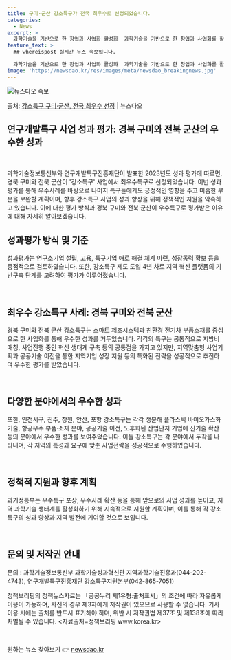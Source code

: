 ```yaml
---
title: 구미·군산 강소특구가 전국 최우수로 선정되었습니다.
categories:
  - News
excerpt: >
  과학기술을 기반으로 한 창업과 사업화 활성화  과학기술을 기반으로 한 창업과 사업화를 활성화시키기 위해 지정…
feature_text: >
  ## whereispost 실시간 뉴스 속보입니다.

  과학기술을 기반으로 한 창업과 사업화 활성화  과학기술을 기반으로 한 창업과 사업화를 활성화시키기 위해 지정…
image: 'https://newsdao.kr/res/images/meta/newsdao_breakingnews.jpg'
---
```


![뉴스다오 속보](https://newsdao.kr/res/images/meta/newsdao_breakingnews.jpg)

<p>출처: <a href="https://newsdao.kr/4496" rel="dofollow">강소특구 구미·군산, 전국 최우수 선정</a> | 뉴스다오</p>

<h2 data-ke-size="size26">연구개발특구 사업 성과 평가: 경북 구미와 전북 군산의 우수한 성과</h2>
<p data-ke-size="size16">&nbsp;</p>
과학기술정보통신부와 연구개발특구진흥재단이 발표한 2023년도 성과 평가에 따르면, 경북 구미와 전북 군산이 '강소특구' 사업에서 최우수특구로 선정되었습니다. 이번 성과평가를 통해 우수사례를 바탕으로 나머지 특구들에게도 긍정적인 영향을 주고 미흡한 부분을 보완할 계획이며, 향후 강소특구 사업의 성과 향상을 위해 정책적인 지원을 약속하고 있습니다. 이에 대한 평가 방식과 경북 구미와 전북 군산이 우수특구로 평가받은 이유에 대해 자세히 알아보겠습니다.

<h2 data-ke-size="size26">성과평가 방식 및 기준</h2>
<p data-ke-size="size16">성과평가는 연구소기업 설립, 고용, 특구기업 애로 해결 체계 마련, 성장동력 확보 등을 중점적으로 검토하였습니다. 또한, 강소특구 제도 도입 4년 차로 지역 혁신 플랫폼의 기반구축 단계를 고려하여 평가가 이루어졌습니다.</p>
<p data-ke-size="size16">&nbsp;</p>

<h2 data-ke-size="size26">최우수 강소특구 사례: 경북 구미와 전북 군산</h2>
<p data-ke-size="size16">경북 구미와 전북 군산 강소특구는 스마트 제조시스템과 친환경 전기차 부품소재를 중심으로 한 사업화를 통해 우수한 성과를 거두었습니다. 각각의 특구는 공통적으로 지방비 매칭, 사업진행 중인 혁신 생태계 구축 등의 공통점을 가지고 있지만, 지역맞춤형 사업기획과 공공기술 이전을 통한 지역기업 성장 지원 등의 특화된 전략을 성공적으로 추진하여 우수한 평가를 받았습니다.</p>
<p data-ke-size="size16">&nbsp;</p>

<h2 data-ke-size="size26">다양한 분야에서의 우수한 성과</h2>
<p data-ke-size="size16">또한, 인천서구, 진주, 창원, 안산, 포항 강소특구는 각각 생분해 플라스틱 바이오가스화 기술, 항공우주 부품·소재 분야, 공공기술 이전, 노후화된 산업단지 기업에 신기술 확산 등의 분야에서 우수한 성과를 보여주었습니다. 이들 강소특구는 각 분야에서 두각을 나타내며, 각 지역의 특성과 요구에 맞춘 사업전략을 성공적으로 수행하였습니다.</p>
<p data-ke-size="size16">&nbsp;</p>

<h2 data-ke-size="size26">정책적 지원과 향후 계획</h2>
<p data-ke-size="size16">과기정통부는 우수특구 포상, 우수사례 확산 등을 통해 앞으로의 사업 성과를 높이고, 지역 과학기술 생태계를 활성화하기 위해 지속적으로 지원할 계획이며, 이를 통해 각 강소특구의 성과 향상과 지역 발전에 기여할 것으로 보입니다.</p>
<p data-ke-size="size16">&nbsp;</p>

<h2 data-ke-size="size26">문의 및 저작권 안내</h2>
<p data-ke-size="size16">문의 : 과학기술정보통신부 과학기술성과혁신관 지역과학기술진흥과(044-202-4743), 연구개발특구진흥재단 강소특구지원본부(042-865-7051)</p>
<p data-ke-size="size16">정책브리핑의 정책뉴스자료는 「공공누리 제1유형:출처표시」의 조건에 따라 자유롭게 이용이 가능하며, 사진의 경우 제3자에게 저작권이 있으므로 사용할 수 없습니다. 기사 이용 시에는 출처를 반드시 표기해야 하며, 위반 시 저작권법 제37조 및 제138조에 따라 처벌될 수 있습니다. <자료출처=정책브리핑 www.korea.kr></p>
<p data-ke-size="size16">&nbsp;</p> 

원하는 뉴스 찾아보기 👉 <a href="https://newsdao.kr" rel="dofollow">newsdao.kr</a>


